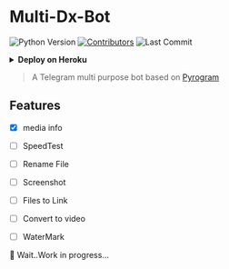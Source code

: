 # Multi-Dx-Bot

 ![Python Version](https://img.shields.io/badge/Python-v3.9-blue)
 [![Contributors](https://img.shields.io/github/contributors/sahadz/multi-dx-bot)](https://github.com/sahadz/multi-dx-bot/graphs/contributors)
 ![Last Commit](https://img.shields.io/github/last-commit/sahadz/multi-Dx-bot/main)

<details>
  <summary><b>Deploy on Heroku</b></summary>
<br>

<p align="left">
  <a href="https://github.com/che369/Multi-Dx-Bot">
     <img height="30px" src="https://img.shields.io/badge/Deploy%20To%20Heroku-blueviolet?style=for-the-badge&logo=heroku">
  </a>
</p>

</details>

> A Telegram multi purpose bot based on [Pyrogram](https://github.com/pyrogram/pyrogram)

## Features

- [x] media info

- [ ] SpeedTest

- [ ] Rename File

- [ ] Screenshot

- [ ] Files to Link

- [ ] Convert to video

- [ ] WaterMark

🚧 Wait..Work in progress...
